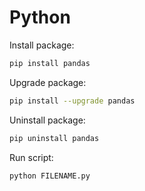 # Python

Install package:

```bash
pip install pandas
```

Upgrade package:

```bash
pip install --upgrade pandas
```

Uninstall package:

```bash
pip uninstall pandas
```

Run script:

```bash
python FILENAME.py
```
